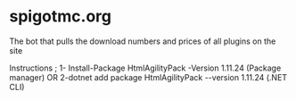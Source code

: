 # spigotmc.org
The bot that pulls the download numbers and prices of all plugins on the site

Instructions ;
1- Install-Package HtmlAgilityPack -Version 1.11.24 (Package manager)
                        OR
2-dotnet add package HtmlAgilityPack --version 1.11.24 (.NET CLI)

